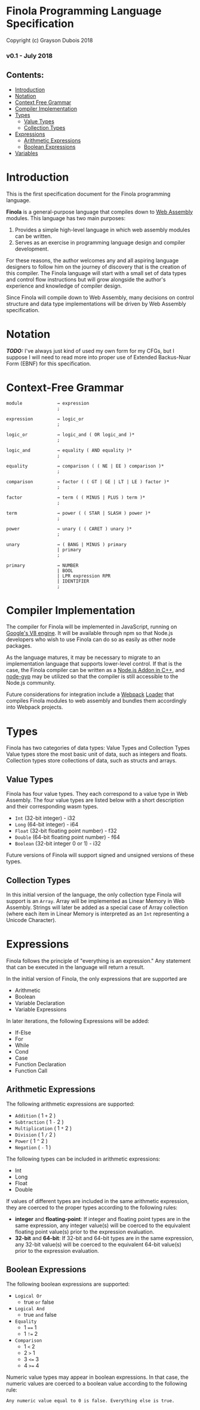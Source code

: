 # Finola Programming Language Specification

Copyright (c) Grayson Dubois 2018

### v0.1 - July 2018

## Contents:

-   [Introduction](#introduction)
-   [Notation](#notation)
-   [Context Free Grammar](#context-free-grammar)
-   [Compiler Implementation](#compiler-implementation)
-   [Types](#types)
    -   [Value Types](#value-types)
    -   [Collection Types](#collection-types)
-   [Expressions](#expressions)
    -   [Arithmetic Expressions](#arithmetic-expressions)
    -   [Boolean Expressions](#boolean-expressions)
-   [Variables](#variables)

# Introduction

This is the first specification document for the Finola programming language.

**Finola** is a general-purpose language that compiles down to [Web Assembly](https://webassembly.org/) modules. This language has two main purposes:

1.  Provides a simple high-level language in which web assembly modules can be written.
2.  Serves as an exercise in programming language design and compiler development.

For these reasons, the author welcomes any and all aspiring language designers to follow him on the journey of discovery that is the creation of this compiler. The Finola language will start with a small set of data types and control flow instructions but will grow alongside the author's experience and knowledge of compiler design.

Since Finola will compile down to Web Assembly, many decisions on control structure and data type implementations will be driven by Web Assembly specification.

# Notation

_**TODO:**_ I've always just kind of used my own form for my CFGs, but I suppose I will need to read more into proper use of Extended Backus-Nuar Form (EBNF) for this specification.

# Context-Free Grammar

    module             → expression
                       ;

    expression         → logic_or
                       ;

    logic_or           → logic_and ( OR logic_and )*
                       ;

    logic_and          → equality ( AND equality )*
                       ;

    equality           → comparison ( ( NE | EE ) comparison )*
                       ;

    comparison         → factor ( ( GT | GE | LT | LE ) factor )*
                       ;

    factor             → term ( ( MINUS | PLUS ) term )*
                       ;

    term               → power ( ( STAR | SLASH ) power )*
                       ;

    power              → unary ( ( CARET ) unary )*
                       ;

    unary              → ( BANG | MINUS ) primary
                       | primary
                       ;

    primary            → NUMBER
                       | BOOL
                       | LPR expression RPR
                       | IDENTIFIER
                       ;

# Compiler Implementation

The compiler for Finola will be implemented in JavaScript, running on [Google's V8 engine](https://developers.google.com/v8/). It will be available through npm so that Node.js developers who wish to use Finola can do so as easily as other node packages.

As the language matures, it may be necessary to migrate to an implementation language that supports lower-level control. If that is the case, the Finola compiler can be written as a [Node.js Addon in C++](https://nodejs.org/api/addons.html), and [node-gyp](https://github.com/nodejs/node-gyp) may be utilized so that the compiler is still accessible to the Node.js community.

Future considerations for integration include a [Webpack](https://webpack.js.org/) [Loader](https://webpack.js.org/contribute/writing-a-loader/) that compiles Finola modules to web assembly and bundles them accordingly into Webpack projects.

# Types

Finola has two categories of data types: Value Types and Collection Types
Value types store the most basic unit of data, such as integers and floats.
Collection types store collections of data, such as structs and arrays.

## Value Types

Finola has four value types. They each correspond to a value type in Web Assembly.
The four value types are listed below with a short description and their corresponding wasm types.

-   `Int` (32-bit integer) - i32
-   `Long` (64-bit integer) - i64
-   `Float` (32-bit floating point number) - f32
-   `Double` (64-bit floating point number) - f64
-   `Boolean` (32-bit integer 0 or 1) - i32

Future versions of Finola will support signed and unsigned versions of these types.

## Collection Types

In this initial version of the language, the only collection type Finola will support is an `Array`.
Array will be implemented as Linear Memory in Web Assembly. Strings will later be added as a special case of Array collection (where each item in Linear Memory is interpreted as an `Int` representing a Unicode Character).

# Expressions

Finola follows the principle of "everything is an expression." Any statement that can be executed in the language will return a result.

In the initial version of Finola, the only expressions that are supported are

-   Arithmetic
-   Boolean
-   Variable Declaration
-   Variable Expressions

In later iterations, the following Expressions will be added:

-   If-Else
-   For
-   While
-   Cond
-   Case
-   Function Declaration
-   Function Call

## Arithmetic Expressions

The following arithmetic expressions are supported:

-   `Addition` ( 1 `+` 2 )
-   `Subtraction` ( 1 `-` 2 )
-   `Multiplication` ( 1 `*` 2 )
-   `Division` ( 1 `/` 2 )
-   `Power` ( 1 `^` 2 )
-   `Negation` ( `-` 1 )

The following types can be included in arithmetic expressions:

-   Int
-   Long
-   Float
-   Double

If values of different types are included in the same arithmetic expression, they are coerced to the proper types according to the following rules:

-   **integer** and **floating-point**: If integer and floating point types are in the same expression, any integer value(s) will be coerced to the equivalent floating point value(s) prior to the expression evaluation.
-   **32-bit** and **64-bit**: If 32-bit and 64-bit types are in the same expression, any 32-bit value(s) will be coerced to the equivalent 64-bit value(s) prior to the expression evaluation.

## Boolean Expressions

The following boolean expressions are supported:

-   `Logical Or`
    -   true `or` false
-   `Logical And`
    -   true `and` false
-   `Equality`
    -   1 `==` 1
    -   1 `!=` 2
-   `Comparison`
    -   1 `<` 2
    -   2 `>` 1
    -   3 `<=` 3
    -   4 `>=` 4

Numeric value types may appear in boolean expressions. In that case, the numeric values are coerced to a boolean value according to the following rule:

    Any numeric value equal to 0 is false. Everything else is true.
